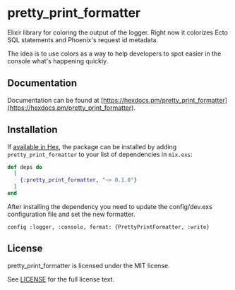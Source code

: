 # pretty_print_formatter

Elixir library for coloring the output of the logger. Right now it colorizes Ecto SQL statements and Phoenix's request id metadata.

The idea is to use colors as a way to help developers to spot easier in the console what's happening quickly.

## Documentation

Documentation can be found at [https://hexdocs.pm/pretty_print_formatter](https://hexdocs.pm/pretty_print_formatter).

## Installation

If [available in Hex](https://hex.pm/docs/publish), the package can be installed
by adding `pretty_print_formatter` to your list of dependencies in `mix.exs`:

```elixir
def deps do
  [
    {:pretty_print_formatter, "~> 0.1.0"}
  ]
end
```

After installing the dependency you need to update the config/dev.exs
configuration file and set the new formatter.


```
config :logger, :console, format: {PrettyPrintFormatter, :write}
```

## License

pretty_print_formatter is licensed under the MIT license.

See [LICENSE](./LICENSE) for the full license text.
